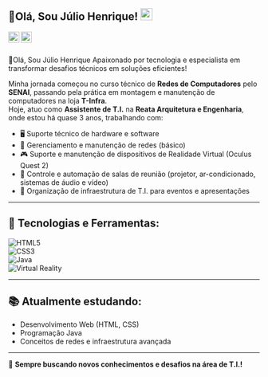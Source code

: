 ## 👋Olá, Sou Júlio Henrique! <img src="https://github.com/TheDudeThatCode/TheDudeThatCode/blob/master/Assets/Earth.gif" width="24px"> 


<a target="_blank" href="www.linkedin.com/in/j%C3%BAlio-henrique-de-oliveira-mendon%C3%A7a-29b7a7229/">
  <img color:#ffffff align="left"  alt="LinkdeIN" width="22px" src="https://cdn.jsdelivr.net/npm/simple-icons@v3/icons/linkedin.svg" />
</a>
<a target="_blank" href="https://www.instagram.com/_juliohen_/?next=%2F">
  <img align="left" alt="Instagram" width="22px" src="https://cdn.jsdelivr.net/npm/simple-icons@v3/icons/instagram.svg" />
</a>
</br>
</br>

🎯Olá, Sou Júlio Henrique Apaixonado por tecnologia e especialista em transformar desafios técnicos em soluções eficientes!

Minha jornada começou no curso técnico de **Redes de Computadores** pelo **SENAI**, passando pela prática em montagem e manutenção de computadores na loja **T-Infra**.  
Hoje, atuo como **Assistente de T.I.** na **Reata Arquitetura e Engenharia**, onde estou há quase 3 anos, trabalhando com:

- 🖥️ Suporte técnico de hardware e software
- 📡 Gerenciamento e manutenção de redes (básico)
- 🎮 Suporte e manutenção de dispositivos de Realidade Virtual (Oculus Quest 2)
- 🏢 Controle e automação de salas de reunião (projetor, ar-condicionado, sistemas de áudio e vídeo)
- 🔧 Organização de infraestrutura de T.I. para eventos e apresentações

---

## 🚀 Tecnologias e Ferramentas:

![HTML5](https://img.shields.io/badge/HTML5-E34F26?style=for-the-badge&logo=html5&logoColor=white)  
![CSS3](https://img.shields.io/badge/CSS3-1572B6?style=for-the-badge&logo=css3&logoColor=white)  
![Java](https://img.shields.io/badge/Java-ED8B00?style=for-the-badge&logo=java&logoColor=white)    
![Virtual Reality](https://img.shields.io/badge/Virtual%20Reality-8A2BE2?style=for-the-badge&logo=oculus&logoColor=white)  

---

## 📚 Atualmente estudando:
- Desenvolvimento Web (HTML, CSS)
- Programação Java
- Conceitos de redes e infraestrutura avançada

---

💬 **Sempre buscando novos conhecimentos e desafios na área de T.I.!**

